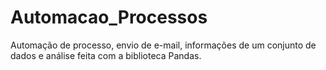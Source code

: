 # Automacao_Processos
Automação de processo, envio de e-mail, informações de um conjunto de dados e análise feita com a biblioteca Pandas.
